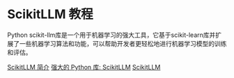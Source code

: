 # ScikitLLM 教程

<show-structure depth="2"/>

Python scikit-llm库是一个用于机器学习的强大工具，它基于scikit-learn库并扩展了一些机器学习算法和功能，可以帮助开发者更轻松地进行机器学习模型的训练和评估。




<seealso>
<category ref="ref_docs">
    <a href="https://mp.weixin.qq.com/s/9PCxat4YNKN9IlkhhDbdQA">ScikitLLM 简介</a>
    <a href="https://mp.weixin.qq.com/s/AaUhjh3wlP7vHhVkziBDDw">强大的 Python 库: ScikitLLM</a>
</category>
<category ref="ref_github">
    <a href="https://github.com/iryna-kondr/scikit-llm">ScikitLLM</a>
</category>
<category ref="ref_issues"></category>
<category ref="ref_hf"></category>
<category ref="ref_ms"></category>
</seealso>
